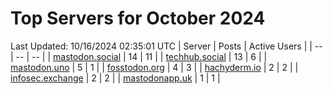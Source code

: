 # Top Servers for October 2024
Last Updated: 10/16/2024 02:35:01 UTC
| Server | Posts | Active Users |
| -- | -- | -- |
| [mastodon.social](https://mastodon.social/tags/PowerShell) | 14 | 11 |
| [techhub.social](https://techhub.social/tags/PowerShell) | 13 | 6 |
| [mastodon.uno](https://mastodon.uno/tags/PowerShell) | 5 | 1 |
| [fosstodon.org](https://fosstodon.org/tags/PowerShell) | 4 | 3 |
| [hachyderm.io](https://hachyderm.io/tags/PowerShell) | 2 | 2 |
| [infosec.exchange](https://infosec.exchange/tags/PowerShell) | 2 | 2 |
| [mastodonapp.uk](https://mastodonapp.uk/tags/PowerShell) | 1 | 1 |
